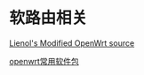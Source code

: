 # 软路由相关


[Lienol's Modified OpenWrt source](https://github.com/Lienol/openwrt)

[openwrt常用软件包](https://github.com/kenzok8/openwrt-packages)
